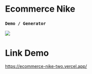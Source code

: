  # Ecommerce Nike
 
 ### `Demo / Generator`
<a href="https://ecommerce-nike-two.vercel.app/" target="_blank"><img src="https://github.com/VilixVoid/ecommercenike.github.io/assets/120712537/b0e81a3a-ec43-4871-87cb-a65fa316ac18" /></a>

# Link Demo
https://ecommerce-nike-two.vercel.app/
